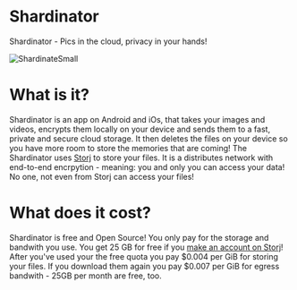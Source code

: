 # Shardinator
Shardinator - Pics in the cloud, privacy in your hands!

![ShardinateSmall](https://github.com/TopperDEL/Shardinator/assets/1833242/d4e5de15-e0f6-43d4-966f-26bacc834700)

# What is it?
Shardinator is an app on Android and iOs, that takes your images and videos, encrypts them locally on your device and sends them to a fast, private and secure cloud storage. It then deletes the files on your device so you have more room to store the memories that are coming!
The Shardinator uses [Storj](https://storj.io) to store your files. It is a distributes network with end-to-end encrpytion - meaning: you and only you can access your data! No one, not even from Storj can access your files!

# What does it cost?
Shardinator is free and Open Source! You only pay for the storage and bandwith you use. You get 25 GB for free if you [make an account on Storj](https://storj.io/signup)! After you've used your the free quota you pay $0.004 per GiB for storing your files. If you download them again you pay $0.007 per GiB for egress bandwith - 25GB per month are free, too.
